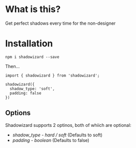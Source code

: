 # What is this?

Get perfect shadows every time for the non-designer

# Installation

`npm i shadowizard --save`

Then...

```
import { shadowizard } from 'shadowizard';

shadowizard({
  shadow_type: 'soft',
  padding: false
})
```

## Options

Shadowizard supports 2 optinos, both of whiich are optional:

- _shadow_type_ - _hard / soft_ (Defaults to soft)
- _padding_ - _boolean_ (Defaults to false)
